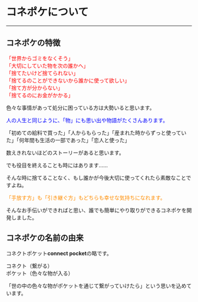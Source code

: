 # コネポケについて
<hr>

## <b>コネポケの特徴</b>

<font color="#ff0000">
「世界からゴミをなくそう」<br>
「大切にしていた物を次の誰かへ」<br>
「捨てたいけど捨てられない」<br>
「捨てるのことができないから誰かに使って欲しい」<br>
「捨て方が分からない」<br>
「捨てるのにお金がかかる」</font> <br>

色々な事情があって処分に困っている方は大勢いると思います。

<font color="#0000ff">人の人生と同じように、「物」にも思い出や物語がたくさんあります。</font>

「初めての給料で買った」「人からもらった」「産まれた時からずっと使っていた」「何年間も生活の一部であった」「恋人と使った」

数えきれないほどのストーリーがあると思います。

でも役目を終えることも時にはあります......

そんな時に捨てることなく、もし誰かが今後大切に使ってくれたら素敵なことですよね。

<font color="#ff8c00">「手放す方」も「引き継ぐ方」もどちらも幸せな気持ちになれます。</font>

そんなお手伝いができればと思い、誰でも簡単にやり取りができるコネポケを開発しました。<br>

## <b>コネポケの名前の由来</b>

コネクトポケット<b>connect pocket</b>の略です。

コネクト（繋がる）<br>
ポケット（色々な物が入る）

「世の中の色々な物がポケットを通じて繋がっていけたら」という思いを込めています。